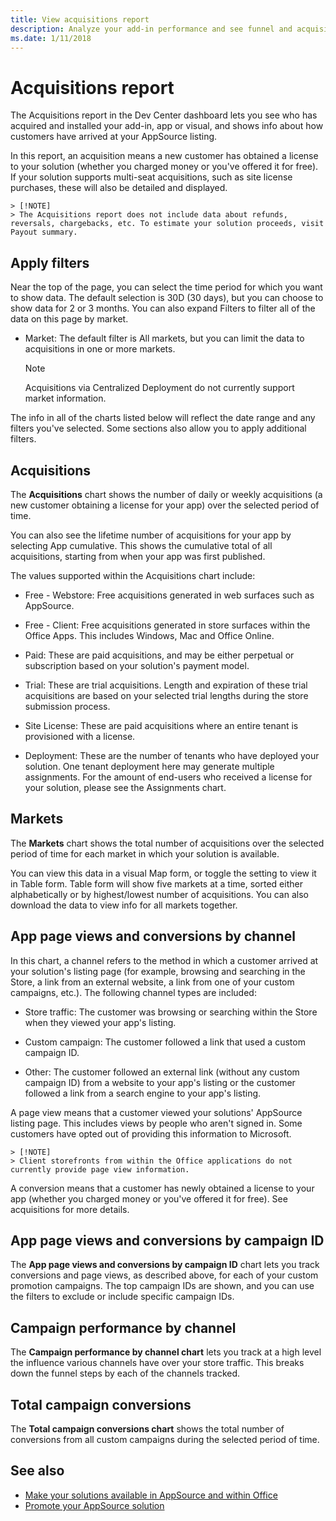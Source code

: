 ```yaml
---
title: View acquisitions report
description: Analyze your add-in performance and see funnel and acquisitions metrics.
ms.date: 1/11/2018
---
```


# Acquisitions report

The Acquisitions report in the Dev Center dashboard lets you see who has acquired and installed your add-in, app or visual, and shows info about how customers have arrived at your AppSource listing. 

In this report, an acquisition means a new customer has obtained a license to your solution (whether you charged money or you've offered it for free). If your solution supports multi-seat acquisitions, such as site license purchases, these will also be detailed and displayed.

    > [!NOTE]
    > The Acquisitions report does not include data about refunds, reversals, chargebacks, etc. To estimate your solution proceeds, visit Payout summary. 

<a name="BKMK_Edit"> </a>
## Apply filters

Near the top of the page, you can select the time period for which you want to show data. The default selection is 30D (30 days), but you can choose to show data for 2 or 3 months.
You can also expand Filters to filter all of the data on this page by market.
- Market: The default filter is All markets, but you can limit the data to acquisitions in one or more markets.

    > [!NOTE]
    > Acquisitions via Centralized Deployment do not currently support market information. 

The info in all of the charts listed below will reflect the date range and any filters you've selected. Some sections also allow you to apply additional filters.


## Acquisitions

The **Acquisitions** chart shows the number of daily or weekly acquisitions (a new customer obtaining a license for your app) over the selected period of time.

You can also see the lifetime number of acquisitions for your app by selecting App cumulative. This shows the cumulative total of all acquisitions, starting from when your app was first published.

The values supported within the Acquisitions chart include:

- Free - Webstore: Free acquisitions generated in web surfaces such as AppSource.

- Free - Client: Free acquisitions generated in store surfaces within the Office Apps. This includes Windows, Mac and Office Online.

- Paid: These are paid acquisitions, and may be either perpetual or subscription based on your solution's payment model.

- Trial: These are trial acquisitions. Length and expiration of these trial acquisitions are based on your selected trial lengths during the store submission process.

- Site License: These are paid acquisitions where an entire tenant is provisioned with a license.

- Deployment: These are the number of tenants who have deployed your solution. One tenant deployment here may generate multiple assignments. For the amount of end-users who received a license for your solution, please see the Assignments chart.

   
 
<a name="BKMK_delist"> </a>
## Markets

The **Markets** chart shows the total number of acquisitions over the selected period of time for each market in which your solution is available.

You can view this data in a visual Map form, or toggle the setting to view it in Table form. Table form will show five markets at a time, sorted either alphabetically or by highest/lowest number of acquisitions. You can also download the data to view info for all markets together.
 
## App page views and conversions by channel

In this chart, a channel refers to the method in which a customer arrived at your solution's listing page (for example, browsing and searching in the Store, a link from an external website, a link from one of your custom campaigns, etc.). The following channel types are included:

- Store traffic: The customer was browsing or searching within the Store when they viewed your app's listing.

- Custom campaign: The customer followed a link that used a custom campaign ID.

- Other: The customer followed an external link (without any custom campaign ID) from a website to your app's listing or the customer followed a link from a search engine to your app's listing.

A page view means that a customer viewed your solutions' AppSource listing page. This includes views by people who aren't signed in. Some customers have opted out of providing this information to Microsoft.

    > [!NOTE]
    > Client storefronts from within the Office applications do not currently provide page view information.  

A conversion means that a customer has newly obtained a license to your app (whether you charged money or you've offered it for free). See acquisitions for more details.

<a name="BKMK_delete"> </a>
## App page views and conversions by campaign ID

The **App page views and conversions by campaign ID** chart lets you track conversions and page views, as described above, for each of your custom promotion campaigns. The top campaign IDs are shown, and you can use the filters to exclude or include specific campaign IDs.
 
## Campaign performance by channel

The **Campaign performance by channel chart** lets you track at a high level the influence various channels have over your store traffic. This breaks down the funnel steps by each of the channels tracked.

## Total campaign conversions

The **Total campaign conversions chart** shows the total number of conversions from all custom campaigns during the selected period of time.

## See also

- [Make your solutions available in AppSource and within Office](submit-to-the-office-store.md)
- [Promote your AppSource solution](promote-your-office-store-solution.md)
